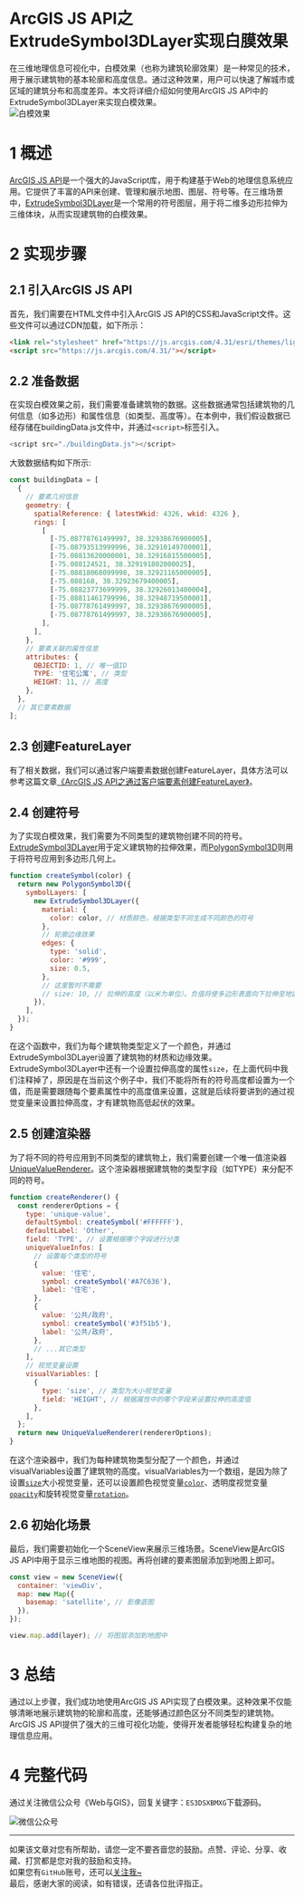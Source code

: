 # ArcGIS JS API之ExtrudeSymbol3DLayer实现白膜效果

在三维地理信息可视化中，白模效果（也称为建筑轮廓效果）是一种常见的技术，用于展示建筑物的基本轮廓和高度信息。通过这种效果，用户可以快速了解城市或区域的建筑分布和高度差异。本文将详细介绍如何使用ArcGIS JS API中的ExtrudeSymbol3DLayer来实现白模效果。  
![白模效果](https://travelclover.github.io/img/2025/02/白模效果-min.gif)

# 1 概述
[ArcGIS JS API](https://developers.arcgis.com/javascript/latest/)是一个强大的JavaScript库，用于构建基于Web的地理信息系统应用。它提供了丰富的API来创建、管理和展示地图、图层、符号等。在三维场景中，[ExtrudeSymbol3DLayer](https://developers.arcgis.com/javascript/latest/api-reference/esri-symbols-ExtrudeSymbol3DLayer.html)是一个常用的符号图层，用于将二维多边形拉伸为三维体块，从而实现建筑物的白模效果。  

# 2 实现步骤
## 2.1 引入ArcGIS JS API
首先，我们需要在HTML文件中引入ArcGIS JS API的CSS和JavaScript文件。这些文件可以通过CDN加载，如下所示：
```html
<link rel="stylesheet" href="https://js.arcgis.com/4.31/esri/themes/light/main.css" />
<script src="https://js.arcgis.com/4.31/"></script>
```
## 2.2 准备数据
在实现白模效果之前，我们需要准备建筑物的数据。这些数据通常包括建筑物的几何信息（如多边形）和属性信息（如类型、高度等）。在本例中，我们假设数据已经存储在buildingData.js文件中，并通过`<script>`标签引入。  
```javascript
<script src="./buildingData.js"></script>
```
大致数据结构如下所示:
```javascript
const buildingData = [
  {
    // 要素几何信息
    geometry: {
      spatialReference: { latestWkid: 4326, wkid: 4326 },
      rings: [
        [
          [-75.08778761499997, 38.32938676900005],
          [-75.08793513999996, 38.32910149700001],
          [-75.08813620000001, 38.32916815500005],
          [-75.088124521, 38.329191802000025],
          [-75.08818068099998, 38.32921165000005],
          [-75.088168, 38.32923679400005],
          [-75.08823773699999, 38.32926013400004],
          [-75.08811461799996, 38.32948719500001],
          [-75.08778761499997, 38.32938676900005],
          [-75.08778761499997, 38.32938676900005],
        ],
      ],
    },
    // 要素关联的属性信息
    attributes: {
      OBJECTID: 1, // 唯一值ID
      TYPE: '住宅公寓', // 类型
      HEIGHT: 11, // 高度
    },
  },
  // 其它要素数据
];
```
## 2.3 创建FeatureLayer
有了相关数据，我们可以通过客户端要素数据创建FeatureLayer，具体方法可以参考这篇文章[《ArcGIS JS API之通过客户端要素创建FeatureLayer》](https://github.com/travelclover/article/blob/master/2025/ArcGIS%20JS%20API%E4%B9%8B%E9%80%9A%E8%BF%87%E5%AE%A2%E6%88%B7%E7%AB%AF%E8%A6%81%E7%B4%A0%E5%88%9B%E5%BB%BAFeatureLayer.md)。  

## 2.4 创建符号
为了实现白模效果，我们需要为不同类型的建筑物创建不同的符号。[ExtrudeSymbol3DLayer](https://developers.arcgis.com/javascript/latest/api-reference/esri-symbols-ExtrudeSymbol3DLayer.html)用于定义建筑物的拉伸效果，而[PolygonSymbol3D](https://developers.arcgis.com/javascript/latest/api-reference/esri-symbols-PolygonSymbol3D.html)则用于将符号应用到多边形几何上。  
```javascript
function createSymbol(color) {
  return new PolygonSymbol3D({
    symbolLayers: [
      new ExtrudeSymbol3DLayer({
        material: {
          color: color, // 材质颜色，根据类型不同生成不同颜色的符号
        },
        // 轮廓边缘效果
        edges: {
          type: 'solid',
          color: '#999',
          size: 0.5,
        },
        // 这里暂时不需要
        // size: 10, // 拉伸的高度（以米为单位）。负值将使多边形表面向下拉伸至地面或低于地面。
      }),
    ],
  });
}
```
在这个函数中，我们为每个建筑物类型定义了一个颜色，并通过ExtrudeSymbol3DLayer设置了建筑物的材质和边缘效果。  
ExtrudeSymbol3DLayer中还有一个设置拉伸高度的属性`size`，在上面代码中我们注释掉了，原因是在当前这个例子中，我们不能将所有的符号高度都设置为一个值，而是需要跟随每个要素属性中的高度值来设置，这就是后续将要讲到的通过视觉变量来设置拉伸高度，才有建筑物高低起伏的效果。  
## 2.5 创建渲染器
为了将不同的符号应用到不同类型的建筑物上，我们需要创建一个唯一值渲染器[UniqueValueRenderer](https://developers.arcgis.com/javascript/latest/api-reference/esri-renderers-UniqueValueRenderer.html)。这个渲染器根据建筑物的类型字段（如TYPE）来分配不同的符号。  
```javascript
function createRenderer() {
  const rendererOptions = {
    type: 'unique-value',
    defaultSymbol: createSymbol('#FFFFFF'),
    defaultLabel: 'Other',
    field: 'TYPE', // 设置根据哪个字段进行分类
    uniqueValueInfos: [
      // 设置每个类型的符号
      {
        value: '住宅',
        symbol: createSymbol('#A7C636'),
        label: '住宅',
      },
      {
        value: '公共/政府',
        symbol: createSymbol('#3f51b5'),
        label: '公共/政府',
      },
      // ...其它类型
    ],
    // 视觉变量设置
    visualVariables: [
      {
        type: 'size', // 类型为大小视觉变量
        field: 'HEIGHT', // 根据属性中的哪个字段来设置拉伸的高度值
      },
    ],
  };
  return new UniqueValueRenderer(rendererOptions);
}
```
在这个渲染器中，我们为每种建筑物类型分配了一个颜色，并通过visualVariables设置了建筑物的高度。visualVariables为一个数组，是因为除了设置[`size`](https://developers.arcgis.com/javascript/latest/api-reference/esri-renderers-visualVariables-SizeVariable.html)大小视觉变量，还可以设置颜色视觉变量[`color`](https://developers.arcgis.com/javascript/latest/api-reference/esri-renderers-visualVariables-ColorVariable.html)、透明度视觉变量[`opacity`](https://developers.arcgis.com/javascript/latest/api-reference/esri-renderers-visualVariables-OpacityVariable.html)和旋转视觉变量[`rotation`](https://developers.arcgis.com/javascript/latest/api-reference/esri-renderers-visualVariables-RotationVariable.html)。  

## 2.6 初始化场景
最后，我们需要初始化一个SceneView来展示三维场景。SceneView是ArcGIS JS API中用于显示三维地图的视图。再将创建的要素图层添加到地图上即可。
```javascript
const view = new SceneView({
  container: 'viewDiv',
  map: new Map({
    basemap: 'satellite', // 影像底图
  }),
});

view.map.add(layer); // 将图层添加到地图中
```

# 3 总结
通过以上步骤，我们成功地使用ArcGIS JS API实现了白模效果。这种效果不仅能够清晰地展示建筑物的轮廓和高度，还能够通过颜色区分不同类型的建筑物。ArcGIS JS API提供了强大的三维可视化功能，使得开发者能够轻松构建复杂的地理信息应用。  
# 4 完整代码
通过关注微信公众号《Web与GIS》，回复关键字：`ES3DSXBMXG`下载源码。
  
![微信公众号](https://travelclover.github.io/img/2025/02/微信公众号.png)

---
如果该文章对您有所帮助，请您一定不要吝啬您的鼓励。点赞、评论、分享、收藏、打赏都是您对我的鼓励和支持。  
如果您有`GitHub`账号，还可以[关注我~](https://github.com/travelclover)  
最后，感谢大家的阅读，如有错误，还请各位批评指正。
